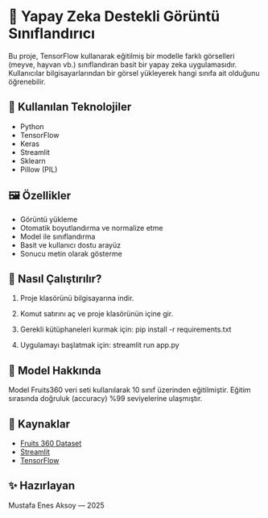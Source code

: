 # 🎯 Yapay Zeka Destekli Görüntü Sınıflandırıcı

Bu proje, TensorFlow kullanarak eğitilmiş bir modelle farklı görselleri (meyve, hayvan vb.) sınıflandıran basit bir yapay zeka uygulamasıdır. Kullanıcılar bilgisayarlarından bir görsel yükleyerek hangi sınıfa ait olduğunu öğrenebilir.

## 🧠 Kullanılan Teknolojiler

- Python
- TensorFlow
- Keras
- Streamlit
- Sklearn
- Pillow (PIL)

## 🖼️ Özellikler

- Görüntü yükleme
- Otomatik boyutlandırma ve normalize etme
- Model ile sınıflandırma
- Basit ve kullanıcı dostu arayüz
- Sonucu metin olarak gösterme

## 🚀 Nasıl Çalıştırılır?

1. Proje klasörünü bilgisayarına indir.
2. Komut satırını aç ve proje klasörünün içine gir.
3. Gerekli kütüphaneleri kurmak için:
pip install -r requirements.txt

4. Uygulamayı başlatmak için:
streamlit run app.py


## 📝 Model Hakkında

Model Fruits360 veri seti kullanılarak 10 sınıf üzerinden eğitilmiştir. Eğitim sırasında doğruluk (accuracy) %99 seviyelerine ulaşmıştır.


## 🔗 Kaynaklar

- [Fruits 360 Dataset](https://www.kaggle.com/datasets/moltean/fruits)
- [Streamlit](https://streamlit.io)
- [TensorFlow](https://www.tensorflow.org)


## ✨ Hazırlayan

Mustafa Enes Aksoy — 2025


